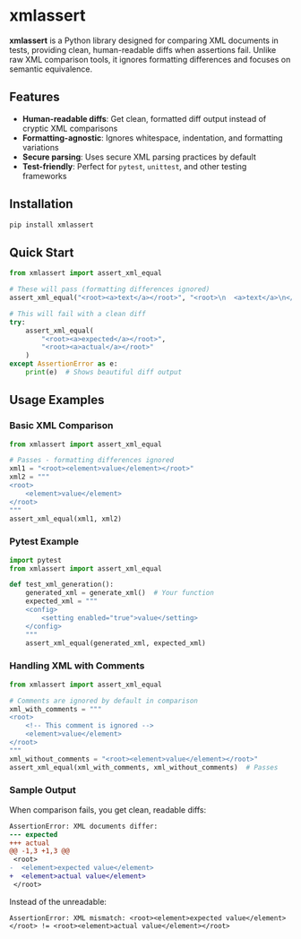 # xmlassert

**xmlassert** is a Python library designed for comparing XML documents in tests,
providing clean,
human-readable diffs when assertions fail.
Unlike raw XML comparison tools,
it ignores formatting differences and focuses on semantic equivalence.

## Features

- **Human-readable diffs**: Get clean, formatted diff output instead of cryptic XML comparisons
- **Formatting-agnostic**: Ignores whitespace, indentation, and formatting variations
- **Secure parsing**: Uses secure XML parsing practices by default
- **Test-friendly**: Perfect for `pytest`, `unittest`, and other testing frameworks

## Installation

```bash
pip install xmlassert
```

## Quick Start

``` python
from xmlassert import assert_xml_equal

# These will pass (formatting differences ignored)
assert_xml_equal("<root><a>text</a></root>", "<root>\n  <a>text</a>\n</root>")

# This will fail with a clean diff
try:
    assert_xml_equal(
        "<root><a>expected</a></root>",
        "<root><a>actual</a></root>"
    )
except AssertionError as e:
    print(e)  # Shows beautiful diff output
```


## Usage Examples

### Basic XML Comparison

``` python
from xmlassert import assert_xml_equal

# Passes - formatting differences ignored
xml1 = "<root><element>value</element></root>"
xml2 = """
<root>
    <element>value</element>
</root>
"""
assert_xml_equal(xml1, xml2)
```


### Pytest Example

``` python
import pytest
from xmlassert import assert_xml_equal

def test_xml_generation():
    generated_xml = generate_xml()  # Your function
    expected_xml = """
    <config>
        <setting enabled="true">value</setting>
    </config>
    """
    assert_xml_equal(generated_xml, expected_xml)
```


### Handling XML with Comments

``` python
from xmlassert import assert_xml_equal

# Comments are ignored by default in comparison
xml_with_comments = """
<root>
    <!-- This comment is ignored -->
    <element>value</element>
</root>
"""
xml_without_comments = "<root><element>value</element></root>"
assert_xml_equal(xml_with_comments, xml_without_comments)  # Passes
```

### Sample Output

When comparison fails, you get clean, readable diffs:

``` diff
AssertionError: XML documents differ:
--- expected
+++ actual
@@ -1,3 +1,3 @@
 <root>
-  <element>expected value</element>
+  <element>actual value</element>
 </root>
```

Instead of the unreadable:
```
AssertionError: XML mismatch: <root><element>expected value</element></root> != <root><element>actual value</element></root>
```
